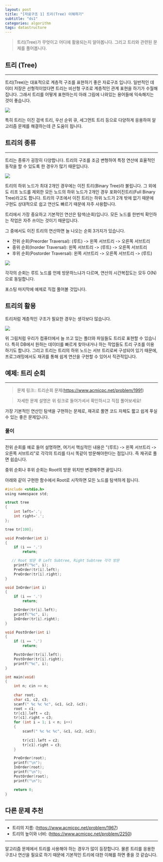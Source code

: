 ```yaml
---
layout: post
title: "[자료구조 1] 트리(Tree) 이해하기"
subtitle: "ds1"
categories: algorithm
tags: datastructure
---
```


> 트리(Tree)가 무엇이고 어디에 활용되는지 알아봅니다. 그리고 트리와 관련된 문제를 풀어봅니다.

## 트리 (Tree)
---

트리(Tree)는 대표적으로 계층적 구조를 표현하기 좋은 자료구조 입니다. 일반적인 데이터 저장은 선형적이었다면 트리는 비선형 구조로 계층적인 관계 표현을 하기가 수월해집니다. 그래서 트리를 어떻게 표현하는지 아래 그림에 나와있는 용어들에 익숙해지는 것이 좋습니다.

![](https://laboputer.github.io/assets/img/algorithm/ds/05_tree1.PNG)

특히 트리는 이진 검색 트리, 우선 순위 큐, 세그먼트 트리 등으로 다양하게 응용하여 알고리즘 문제를 해결하는데 큰 도움이 됩니다.

## 트리의 종류
---

트리는 종류가 굉장히 다양합니다. 트리의 구조를 조금 변형하여 특정 연산에 효율적인 동작을 할 수 있도록 한 경우가 많기 때문입니다.

![](https://laboputer.github.io/assets/img/algorithm/ds/05_tree2.PNG)

트리의 하위 노드가 최대 2개인 경우에는 이진 트리(Binary Tree)라 불립니다. 그 외에도 리프 노드를 제외한 모든 노드의 하위 노드가 2개인 경우 포화이진트리(Full Binary Tree)라고도 합니다. 트리의 구조에서 이진 트리는 하위 노드가 2개 밖에 없기 때문에 구현도 상대적으로 쉽고 연산도 빠르기 때문에 자주 사용합니다.

트리에서 가장 중요하고 기본적인 연산은 탐색(순회)입니다. 모든 노드를 한번씩 확인하는 작업은 자주 쓰이는 것이기 때문입니다.

그 중에서도 이진 트리의 연산하면 늘 나오는 순회 3가지가 있습니다.

- 전위 순회(Preorder Traversal): (루트) -> 왼쪽 서브트리 -> 오른쪽 서브트리
- 중위 순회(Inorder Traversal): 왼쪽 서브트리 -> (루트) -> 오른쪽 서브트리
- 후위 순회(Postorder Traversal): 왼쪽 서브트리 -> 오른쪽 서브트리 -> (루트)

![](https://laboputer.github.io/assets/img/algorithm/ds/05_tree3.PNG)

각각의 순회는 루트 노드를 언제 방문하느냐가 다르며, 연산의 시간복잡도는 모두 O(N)으로 동일합니다.

포스팅 마지막에 예제로 직접 풀어볼 것입니다.

## 트리의 활용

트리처럼 계층적인 구조가 필요한 경우는 생각보다 많습니다.

![](https://laboputer.github.io/assets/img/algorithm/ds/05_tree4.PNG)

위 그림처럼 우리가 컴퓨터에서 늘 쓰고 있는 폴더와 파일들도 트리로 표현할 수 있습니다. 특히 DB에서 원하는 데이터를 빠르게 찾아내거나 하는 작업들도 트리 구조를 이용하기도 합니다. 그리고 트리는 트리의 하위 노드는 서브 트리로써 구성되어 있기 때문에, 프로그래밍에서도 재귀를 통해 쉽게 연산을 구현할 수 있어서 직관적입니다. 


## 예제: 트리 순회
---

> 문제 링크:: 트리순회 문제(https://www.acmicpc.net/problem/1991)

> 자세한 문제 설명은 위 링크로 들어가셔서 확인하시고 직접 풀어보세요!

가장 기본적인 연산인 탐색을 구현하는 문제로, 재귀로 풀면 코드 자체도 짧고 쉽게 푸실 수 있는 좋은 문제입니다.

### 풀이
---

전위 순회를 예로 들어 설명하면, 여기서 핵심적인 내용은 "(루트) -> 왼쪽 서브트리 -> 오른쪽 서브트리"로 각각의 트리를 다시 똑같이 방문해야한다는 점입니다. 즉 재귀로 풀면 쉽습니다.

중위 순회나 후위 순회는 Root의 방문 위치만 변경해주면 끝입니다.

아래와 같이 구현한 함수에서 Root로 시작하면 모든 노드를 탐색하게 됩니다.

```C
#include <stdio.h>
using namespace std;

struct tree
{
	int left='.';
	int right='.';
};

tree tr[100];

void PreOrder(int i)
{
	if (i == '.')
		return;

   // Root 방문 후 Left Subtree, Right Subtree 각각 방문
	printf("%c", i);
	PreOrder(tr[i].left);
	PreOrder(tr[i].right);
}

void InOrder(int i)
{
	if (i == '.')
		return;

	InOrder(tr[i].left);
	printf("%c", i);
	InOrder(tr[i].right);
}

void PostOrder(int i)
{
	if (i == '.')
		return;

	PostOrder(tr[i].left);
	PostOrder(tr[i].right);
	printf("%c", i);
}

int main(void)
{
	int n; cin >> n;
	
	char root;
	char c1, c2, c3;
	scanf(" %c %c %c", &c1, &c2, &c3);
	root = c1;
	tr[c1].left = c2;
	tr[c1].right = c3;
	for (int i = 1; i < n; i++)
	{
		scanf(" %c %c %c", &c1, &c2, &c3);
		
		tr[c1].left = c2;
		tr[c1].right = c3;
	}

	PreOrder(root);
	printf("\n");
	InOrder(root);
	printf("\n");
	PostOrder(root);
	printf("\n");

	return 0;
}
```

## 다른 문제 추천
---

- 트리의 지름: (https://www.acmicpc.net/problem/1967)
- 트리의 높이와 너비: (https://www.acmicpc.net/problem/2250)

---

알고리즘 문제에서 트리를 사용해야 하는 경우가 많이 등장합니다. 물론 트리를 응용한 구조나 연산을 필요로 하기 때문에 기본적인 트리에 대한 이해를 하면 좋을 것 같습니다.